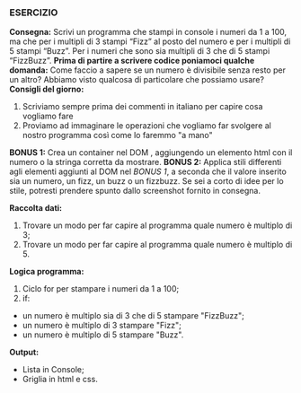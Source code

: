 ### ESERCIZIO
 **Consegna:**
 Scrivi un programma che stampi in console i numeri da 1 a 100,
 ma che per i multipli di 3 stampi “Fizz” al posto del numero e per i multipli di 5 stampi “Buzz”.
 Per i numeri che sono sia multipli di 3 che di 5 stampi “FizzBuzz”.
 **Prima di partire a scrivere codice poniamoci qualche domanda:**
 Come faccio a sapere se un numero è divisibile senza resto per un altro?
 Abbiamo visto qualcosa di particolare che possiamo usare?
**Consigli del giorno:**
 1. Scriviamo sempre prima dei commenti in italiano per capire cosa vogliamo fare
 2. Proviamo ad immaginare le operazioni che vogliamo far svolgere al nostro programma così come lo faremmo "a mano"

**BONUS 1:**
 Crea un container nel DOM , aggiungendo un elemento html con il numero o la stringa corretta da mostrare.
**BONUS 2:**
 Applica stili differenti agli elementi aggiunti al DOM nel *BONUS 1*, a seconda che il valore inserito sia un numero, un fizz, un buzz o un fizzbuzz.
 Se sei a corto di idee per lo stile, potresti prendere spunto dallo screenshot fornito in consegna.

**Raccolta dati:**
1. Trovare un modo per far capire al programma quale numero è multiplo di 3;
2. Trovare un modo per far capire al programma quale numero è multiplo di 5.

**Logica programma:**
1. Ciclo for per stampare i numeri da 1 a 100;
2. if: 
- un numero è multiplo sia di 3 che di 5 stampare "FizzBuzz";
- un numero è multiplo di 3 stampare "Fizz";
- un numero è multiplo di 5 stampare "Buzz".

**Output:**
- Lista in Console;
- Griglia in html e css.
